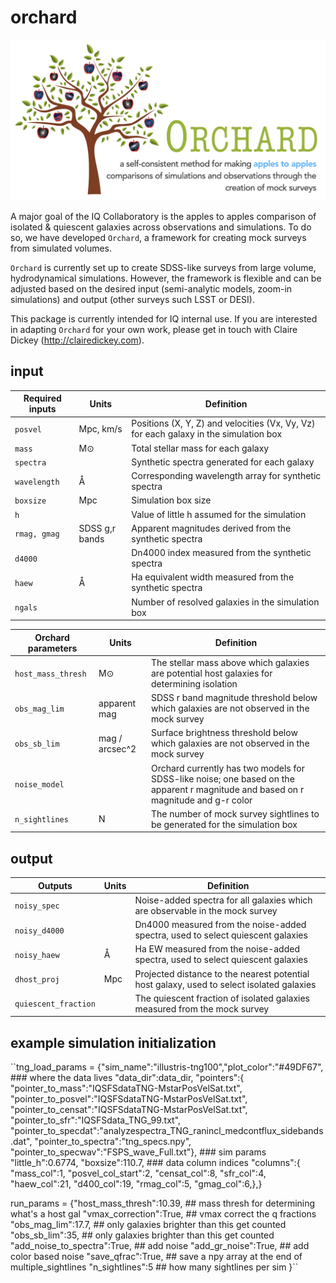 # orchard

![Orchard logo](https://github.com/IQcollaboratory/orchard/blob/master/assets/orchard_logo.png)

A major goal of the IQ Collaboratory is the apples to apples comparison of isolated & quiescent galaxies across observations and simulations. To do so, we have developed `Orchard`, a framework for creating mock surveys from simulated volumes.

`Orchard` is currently set up to create SDSS-like surveys from large volume, hydrodynamical simulations. However, the framework is flexible and can be adjusted based on the desired input (semi-analytic models, zoom-in simulations) and output (other surveys such LSST or DESI).

This package is currently intended for IQ internal use. If you are interested in adapting `Orchard` for your own work, please get in touch with Claire Dickey (http://clairedickey.com).

## input

| Required inputs           | Units | Definition      |
|---------------------------|-------|-----------------|
| ``posvel``          | Mpc,  km/s   | Positions (X, Y, Z) and velocities (Vx, Vy, Vz) for each galaxy in the simulation box |
| ``mass``            | M⊙    | Total stellar mass for each galaxy |
| ``spectra``         |       | Synthetic spectra generated for each galaxy |
| ``wavelength``      | Å     | Corresponding wavelength array for synthetic spectra |
| ``boxsize``         | Mpc   | Simulation box size |
| ``h``               |       | Value of little h assumed for the simulation |
| ``rmag, gmag``      | SDSS g,r bands | Apparent magnitudes derived from the synthetic spectra | 
| ``d4000``           |       | Dn4000 index measured from the synthetic spectra |
| ``haew``            | Å     | Ha equivalent width measured from the synthetic spectra |
| ``ngals``           |       | Number of resolved galaxies in the simulation box |

| Orchard parameters        | Units | Definition      |
|---------------------------|-------|-----------------|
| ``host_mass_thresh``      | M⊙    | The stellar mass above which galaxies are potential host galaxies for determining isolation |
| ``obs_mag_lim``     | apparent mag   | SDSS r band magnitude threshold below which galaxies are not observed in the mock survey |
| ``obs_sb_lim`` | mag / arcsec^2 | Surface brightness threshold below which galaxies are not observed in the mock survey |
| ``noise_model``     |   |  Orchard currently has two models for SDSS-like noise; one based on the apparent r magnitude and based on r magnitude and g-r color |
| ``n_sightlines`` | N | The number of mock survey sightlines to be generated for the simulation box |

## output

| Outputs          | Units | Definition      |
|------------------|-------|-----------------|
| ``noisy_spec`` | | Noise-added spectra for all galaxies which are observable in the mock survey |
| ``noisy_d4000``   |     | Dn4000 measured from the noise-added spectra, used to select quiescent galaxies |
| ``noisy_haew``   | Å     | Ha EW measured from the noise-added spectra, used to select quiescent galaxies |
| ``dhost_proj`` | Mpc | Projected distance to the nearest potential host galaxy, used to select isolated galaxies |
| ``quiescent_fraction`` | | The quiescent fraction of isolated galaxies measured from the mock survey |

## example simulation initialization

``tng_load_params = {"sim_name":"illustris-tng100","plot_color":"#49DF67",
                   ### where the data lives
                   "data_dir":data_dir,
                   "pointers":{
                       "pointer_to_mass":"IQSFSdataTNG-MstarPosVelSat.txt",
                       "pointer_to_posvel":"IQSFSdataTNG-MstarPosVelSat.txt",
                       "pointer_to_censat":"IQSFSdataTNG-MstarPosVelSat.txt",
                       "pointer_to_sfr":"IQSFSdata_TNG_99.txt",
                       "pointer_to_specdat":"analyzespectra_TNG_ranincl_medcontflux_sidebands.dat",
                       "pointer_to_spectra":"tng_specs.npy",
                       "pointer_to_specwav":"FSPS_wave_Full.txt"},
                   ### sim params
                   "little_h":0.6774, "boxsize":110.7,
                   ### data column indices
                   "columns":{
                       "mass_col":1, "posvel_col_start":2,  "censat_col":8, "sfr_col":4,
                       "haew_col":21, "d400_col":19, "rmag_col":5, "gmag_col":6,},}
                       
run_params = {"host_mass_thresh":10.39, ## mass thresh for determining what's a host gal
              "vmax_correction":True, ## vmax correct the q fractions
              "obs_mag_lim":17.7, ## only galaxies brighter than this get counted
              "obs_sb_lim":35, ## only galaxies brighter than this get counted
              "add_noise_to_spectra":True, ## add noise
              "add_gr_noise":True, ## add color based noise
              "save_qfrac":True, ## save a npy array at the end of multiple_sightlines
              "n_sightlines":5 ## how many sightlines per sim
             }``
